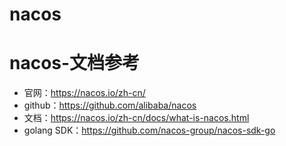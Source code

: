 # nacos

# nacos-文档参考

- 官网：https://nacos.io/zh-cn/
- github：https://github.com/alibaba/nacos
- 文档：https://nacos.io/zh-cn/docs/what-is-nacos.html
- golang SDK：https://github.com/nacos-group/nacos-sdk-go